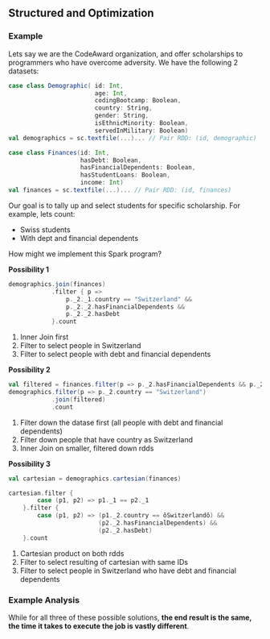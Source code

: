 ## Structured and Optimization

### Example

Lets say we are the CodeAward organization, and offer scholarships to programmers who have overcome adversity. We have the following 2 datasets:

```scala
case class Demographic( id: Int,
                        age: Int,
                        codingBootcamp: Boolean,
                        country: String,
                        gender: String,
                        isEthnicMinority: Boolean,
                        servedInMilitary: Boolean)
val demographics = sc.textfile(...)... // Pair RDD: (id, demographic)

case class Finances(id: Int,
                    hasDebt: Boolean,
                    hasFinancialDependents: Boolean,
                    hasStudentLoans: Boolean,
                    income: Int)
val finances = sc.textfile(...)... // Pair RDD: (id, finances)
```

Our goal is to tally up and select students for specific scholarship. For example, lets count:

* Swiss students
* With dept and financial dependents

How might we implement this Spark program?

**Possibility 1**

```scala
demographics.join(finances)
            .filter { p =>
                p._2._1.country == "Switzerland" &&
                p._2._2.hasFinancialDependents &&
                p._2._2.hasDebt
            }.count
```

1. Inner Join first
2. Filter to select people in Switzerland
3. Filter to select people with debt and financial dependents

**Possibility 2**

```scala
val filtered = finances.filter(p => p._2.hasFinancialDependents && p._2.hasDebt)
demographics.filter(p => p._2.country == "Switzerland")
            .join(filtered)
            .count
```

1. Filter down the datase first (all people with debt and financial dependents)
2. Filter down people that have country as Switzerland
3. Inner Join on smaller, filtered down rdds

**Possibility 3**

```scala
val cartesian = demographics.cartesian(finances)

cartesian.filter {
        case (p1, p2) => p1._1 == p2._1
    }.filter {
        case (p1, p2) => (p1._2.country == ŏSwitzerlandŏ) &&
                         (p2._2.hasFinancialDependents) &&
                         (p2._2.hasDebt)
    }.count
```

1. Cartesian product on both rdds
2. Filter to select resulting of cartesian with same IDs
3. Filter to select people in Switzerland who have debt and financial dependents

### Example Analysis

While for all three of these possible solutions, **the end result is the same, the time it takes to execute the job is vastly different**.
